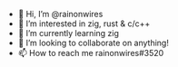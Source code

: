 - 👋 Hi, I’m @rainonwires
- 👀 I’m interested in zig, rust & c/c++
- 🌱 I’m currently learning zig
- 💞️ I’m looking to collaborate on anything!
- 📫 How to reach me rainonwires#3520

<!---
rainonwires is a ✨ special ✨ repository because its `README.md` (this file) appears on your GitHub profile.
You can click the Preview link to take a look at your changes.
--->
